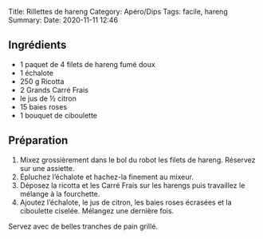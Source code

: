 Title: Rillettes de hareng
Category: Apéro/Dips
Tags: facile, hareng
Summary:
Date: 2020-11-11 12:46

## Ingrédients
- 1 paquet de 4 filets de hareng fumé doux
- 1 échalote
- 250 g Ricotta
- 2 Grands Carré Frais
- le jus de ½ citron
- 15 baies roses
- 1 bouquet de ciboulette

## Préparation
1. Mixez grossièrement dans le bol du robot les filets de hareng. Réservez sur une assiette.
2. Épluchez l’échalote et hachez-la finement au mixeur.
3. Déposez la ricotta et les Carré Frais sur les harengs puis travaillez le mélange à la fourchette.
4. Ajoutez l’échalote, le jus de citron, les baies roses écrasées et la ciboulette ciselée. Mélangez une dernière fois.

Servez avec de belles tranches de pain grillé.

